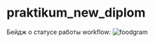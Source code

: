 # praktikum_new_diplom
Бейдж о статусе работы workflow: ![foodgram](https://github.com/roman7373/foodgram-project-react/workflows/foodgram_workflow/badge.svg)